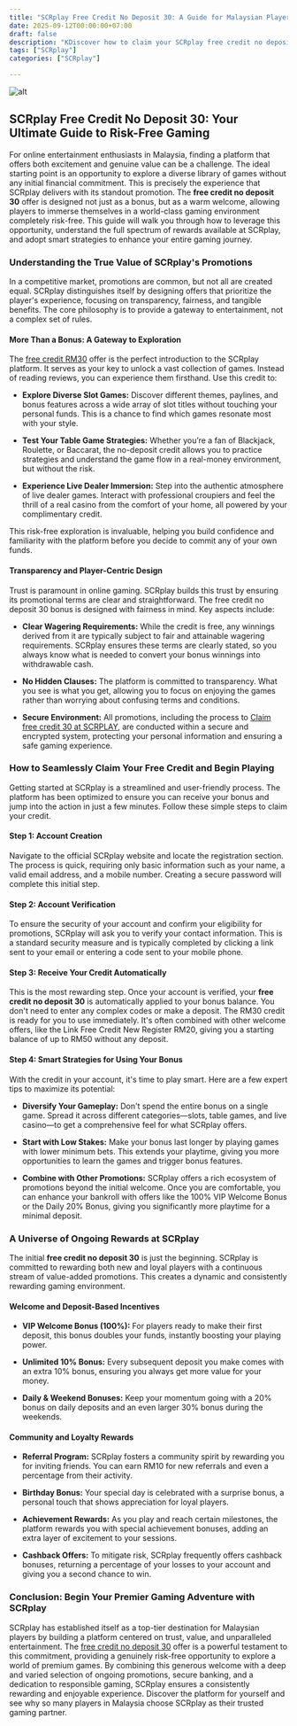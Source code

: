 ```yaml
---
title: "SCRplay Free Credit No Deposit 30: A Guide for Malaysian Players"
date: 2025-09-12T00:00:00+07:00
draft: false
description: "KDiscover how to claim your SCRplay free credit no deposit 30 bonus. This comprehensive guide for Malaysian players covers how to start risk-free, explore top games, and maximize rewards."
tags: ["SCRplay"]
categories: ["SCRplay"]

---
```

![alt](https://scrplay8.com/media/6bf02307836862aa8d97c.png)

## SCRplay Free Credit No Deposit 30: Your Ultimate Guide to Risk-Free Gaming

For online entertainment enthusiasts in Malaysia, finding a platform that offers both excitement and genuine value can be a challenge. The ideal starting point is an opportunity to explore a diverse library of games without any initial financial commitment. This is precisely the experience that SCRplay delivers with its standout promotion. The **free credit no deposit 30** offer is designed not just as a bonus, but as a warm welcome, allowing players to immerse themselves in a world-class gaming environment completely risk-free. This guide will walk you through how to leverage this opportunity, understand the full spectrum of rewards available at SCRplay, and adopt smart strategies to enhance your entire gaming journey.

### **Understanding the True Value of SCRplay's Promotions**

In a competitive market, promotions are common, but not all are created equal. SCRplay distinguishes itself by designing offers that prioritize the player's experience, focusing on transparency, fairness, and tangible benefits. The core philosophy is to provide a gateway to entertainment, not a complex set of rules.

#### **More Than a Bonus: A Gateway to Exploration**

The [free credit RM30](https://scrplay8.com/promotion) offer is the perfect introduction to the SCRplay platform. It serves as your key to unlock a vast collection of games. Instead of reading reviews, you can experience them firsthand. Use this credit to:

*   **Explore Diverse Slot Games:** Discover different themes, paylines, and bonus features across a wide array of slot titles without touching your personal funds. This is a chance to find which games resonate most with your style.
    
*   **Test Your Table Game Strategies:** Whether you’re a fan of Blackjack, Roulette, or Baccarat, the no-deposit credit allows you to practice strategies and understand the game flow in a real-money environment, but without the risk.
    
*   **Experience Live Dealer Immersion:** Step into the authentic atmosphere of live dealer games. Interact with professional croupiers and feel the thrill of a real casino from the comfort of your home, all powered by your complimentary credit.
    

This risk-free exploration is invaluable, helping you build confidence and familiarity with the platform before you decide to commit any of your own funds.

#### **Transparency and Player-Centric Design**

Trust is paramount in online gaming. SCRplay builds this trust by ensuring its promotional terms are clear and straightforward. The free credit no deposit 30 bonus is designed with fairness in mind. Key aspects include:

*   **Clear Wagering Requirements:** While the credit is free, any winnings derived from it are typically subject to fair and attainable wagering requirements. SCRplay ensures these terms are clearly stated, so you always know what is needed to convert your bonus winnings into withdrawable cash.
    
*   **No Hidden Clauses:** The platform is committed to transparency. What you see is what you get, allowing you to focus on enjoying the games rather than worrying about confusing terms and conditions.
    
*   **Secure Environment:** All promotions, including the process to [Claim free credit 30 at SCRPLAY](https://scrplay8.com/promotion), are conducted within a secure and encrypted system, protecting your personal information and ensuring a safe gaming experience.
    

### **How to Seamlessly Claim Your Free Credit and Begin Playing**

Getting started at SCRplay is a streamlined and user-friendly process. The platform has been optimized to ensure you can receive your bonus and jump into the action in just a few minutes. Follow these simple steps to claim your credit.

#### **Step 1: Account Creation**

Navigate to the official SCRplay website and locate the registration section. The process is quick, requiring only basic information such as your name, a valid email address, and a mobile number. Creating a secure password will complete this initial step.

#### **Step 2: Account Verification**

To ensure the security of your account and confirm your eligibility for promotions, SCRplay will ask you to verify your contact information. This is a standard security measure and is typically completed by clicking a link sent to your email or entering a code sent to your mobile phone.

#### **Step 3: Receive Your Credit Automatically**

This is the most rewarding step. Once your account is verified, your **free credit no deposit 30** is automatically applied to your bonus balance. You don't need to enter any complex codes or make a deposit. The RM30 credit is ready for you to use immediately. It's often combined with other welcome offers, like the Link Free Credit New Register RM20, giving you a starting balance of up to RM50 without any deposit.

#### **Step 4: Smart Strategies for Using Your Bonus**

With the credit in your account, it's time to play smart. Here are a few expert tips to maximize its potential:

*   **Diversify Your Gameplay:** Don't spend the entire bonus on a single game. Spread it across different categories—slots, table games, and live casino—to get a comprehensive feel for what SCRplay offers.
    
*   **Start with Low Stakes:** Make your bonus last longer by playing games with lower minimum bets. This extends your playtime, giving you more opportunities to learn the games and trigger bonus features.
    
*   **Combine with Other Promotions:** SCRplay offers a rich ecosystem of promotions beyond the initial welcome. Once you are comfortable, you can enhance your bankroll with offers like the 100% VIP Welcome Bonus or the Daily 20% Bonus, giving you significantly more playtime for a minimal deposit.
    

### **A Universe of Ongoing Rewards at SCRplay**

The initial **free credit no deposit 30** is just the beginning. SCRplay is committed to rewarding both new and loyal players with a continuous stream of value-added promotions. This creates a dynamic and consistently rewarding gaming environment.

#### **Welcome and Deposit-Based Incentives**

*   **VIP Welcome Bonus (100%):** For players ready to make their first deposit, this bonus doubles your funds, instantly boosting your playing power.
    
*   **Unlimited 10% Bonus:** Every subsequent deposit you make comes with an extra 10% bonus, ensuring you always get more value for your money.
    
*   **Daily & Weekend Bonuses:** Keep your momentum going with a 20% bonus on daily deposits and an even larger 30% bonus during the weekends.
    

#### **Community and Loyalty Rewards**

*   **Referral Program:** SCRplay fosters a community spirit by rewarding you for inviting friends. You can earn RM10 for new referrals and even a percentage from their activity.
    
*   **Birthday Bonus:** Your special day is celebrated with a surprise bonus, a personal touch that shows appreciation for loyal players.
    
*   **Achievement Rewards:** As you play and reach certain milestones, the platform rewards you with special achievement bonuses, adding an extra layer of excitement to your sessions.
    
*   **Cashback Offers:** To mitigate risk, SCRplay frequently offers cashback bonuses, returning a percentage of your losses to your account and giving you a second chance to win.
    

### **Conclusion: Begin Your Premier Gaming Adventure with SCRplay**

SCRplay has established itself as a top-tier destination for Malaysian players by building a platform centered on trust, value, and unparalleled entertainment. The [free credit no deposit 30](https://scrplay8.com/promotion) offer is a powerful testament to this commitment, providing a genuinely risk-free opportunity to explore a world of premium games. By combining this generous welcome with a deep and varied selection of ongoing promotions, secure banking, and a dedication to responsible gaming, SCRplay ensures a consistently rewarding and enjoyable experience. Discover the platform for yourself and see why so many players in Malaysia choose SCRplay as their trusted gaming partner.